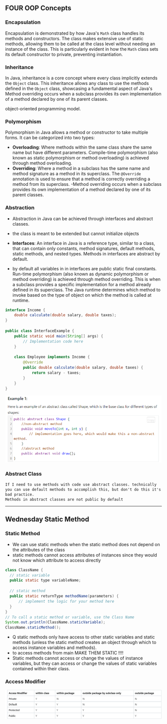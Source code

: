 ## FOUR OOP Concepts

### Encapsulation
Encapsulation is demonstrated by how Java's `Math` class handles its methods and constructors. The class makes extensive use of static methods, allowing them to be called at the class level without needing an instance of the class. This is particularly evident in how the `Math` class sets its default constructor to private, preventing instantiation.

### Inheritance
In Java, inheritance is a core concept where every class implicitly extends the `Object` class. This inheritance allows any class to use the methods defined in the `Object` class, showcasing a fundamental aspect of Java's Method overriding occurs when a subclass provides its own implementation of a method declared by one of its parent classes.

object-oriented programming model.

### Polymorphism
Polymorphism in Java allows a method or constructor to take multiple forms. It can be categorized into two types:
- **Overloading**: Where methods within the same class share the same name but have different parameters.
Compile-time polymorphism (also known as static polymorphism or method overloading) is achieved through method overloading.
- **Overriding**: Where a method in a subclass has the same name and method signature as a method in its superclass. 
The `@Override` annotation is used to ensure that a method is correctly overriding a method from its superclass.
-Method overriding occurs when a subclass provides its own implementation of a method declared by one of its parent classes.



### Abstraction
- Abstraction in Java can be achieved through interfaces and abstract classes. 
- the class is meant to be extended but cannot initialize objects

- **Interfaces**: An interface in Java is a reference type, similar to a class, that can contain only constants, method signatures, default methods, static methods, and nested types. Methods in interfaces are abstract by default.
- by default all variables in in interfaces are public static final constants.  
Run-time polymorphism (also known as dynamic polymorphism or method overriding) is achieved through method overriding. This is when a subclass provides a specific implementation for a method already defined in its superclass. The Java runtime determines which method to invoke based on the type of object on which the method is called at runtime.
  
```java
interface Income {
    double calculate(double salary, double taxes);
}

public class InterfaceExample {
    public static void main(String[] args) {
        // Implementation code here
    }

    class Employee implements Income {
        @Override
        public double calculate(double salary, double taxes) {
            return salary - taxes;
        }
    }
}

```
![alt text](image.png)


### Abstract Class
```
If I need to use methods with code use abstract classes. technically you can use default methods to accomplish this, but don't do this it's bad practice.
Methods in abstract classes are not public by default
```

---

## Wednesday Static Method
### Static Method
- We can use static methods when the static method does not depend on the attributes of the class
- static methods cannot access attributes of instances since they would not know which attribute to access directly
``` java
class ClassName {
  // static variable
  public static type variableName;

  // static method
  public static returnType methodName(parameters) {
      // implement the logic for your method here  
  }
}
// To call a static method or variable, use the Class Name
System.out.println(ClassName.staticVariable);
ClassName.staticMethod();
```
- Q static methods only have access to other static variables and static methods (unless the static method creates an object through which to access instance variables and methods). 
- to access methods from main MAKE THEM STATIC !!!!
- Static methods cannot access or change the values of instance variables, but they can access or change the values of static variables contained within their class.

### Access Modifier
![alt text](image-1.png)

